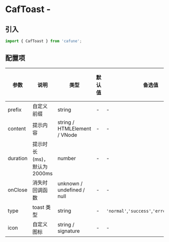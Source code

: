 # CafToast - 

## 引入
```jsx
import { CafToast } from 'cafune';
```

## 配置项
| 参数 | 说明 | 类型 | 默认值 |备选值 | 是否必须 |
| --- | --- | --- | --- | --- | --- |
| prefix | 自定义前缀 | string | - | - | ❌ |
| content | 提示内容 | string / HTMLElement / VNode | - | - | ✅  |
| duration | 提示时长(ms)，默认为2000ms | number | - | - | ❌ |
| onClose | 消失时回调函数 | unknown / undefined / null | - | - | ❌ |
| type | toast 类型 | string | - | `'normal'`,`'success'`,`'error'`,`'loading'` | ❌ |
| icon | 自定义图标 | string / signature | - | - | ❌ |
